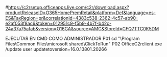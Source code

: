 #https://c2rsetup.officeapps.live.com/c2r/download.aspx?productReleaseID=O365HomePremRetail&platform=Def&language=es-ES&TaxRegion=pr&correlationId=4383c538-2362-4c57-ab90-e2af053f8ac6&token=012951c9-f5b9-4b7f-b42c-24a37a75afab&version=O16GA&source=AMC&StoreId=CFQ7TTC0K5DM

EJECUTAR EN CMD COMO ADMINISTRADOR
P01    cd "\Program Files\Common Files\microsoft shared\ClickToRun" 
P02    OfficeC2rclient.exe /update user updatetoversion=16.0.13801.20266


